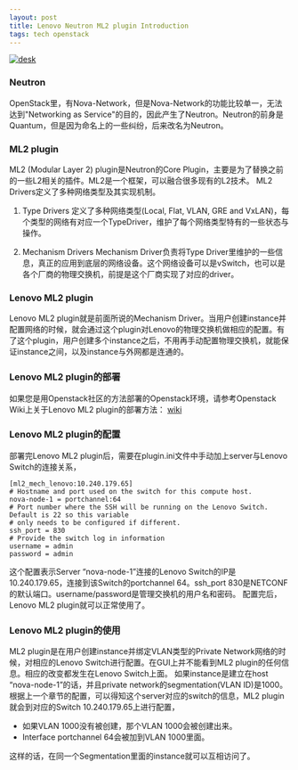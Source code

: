 ```yaml
---
layout: post
title: Lenovo Neutron ML2 plugin Introduction
tags: tech openstack
---
```


<p><a href="https://raw.githubusercontent.com/yuanli-cn/me/gh-pages/assets/images/Lenovo_openstack_driver.gif" target="_blank"><img src="https://raw.githubusercontent.com/yuanli-cn/me/gh-pages/assets/images/Lenovo_openstack_driver.gif" alt="desk" style="max-width:100%;"></a></p>

### Neutron

OpenStack里，有Nova-Network，但是Nova-Network的功能比较单一，无法达到"Networking as Service"的目的，因此产生了Neutron。Neutron的前身是Quantum，但是因为命名上的一些纠纷，后来改名为Neutron。

### ML2 plugin

ML2 (Modular Layer 2) plugin是Neutron的Core Plugin，主要是为了替换之前的一些L2相关的插件。ML2是一个框架，可以融合很多现有的L2技术。
ML2 Drivers定义了多种网络类型及其实现机制。

 1. Type Drivers
定义了多种网络类型(Local, Flat, VLAN, GRE and VxLAN)，每个类型的网络有对应一个TypeDriver，维护了每个网络类型特有的一些状态与操作。

 2. Mechanism Drivers
 Mechanism Driver负责将Type Driver里维护的一些信息，真正的应用到底层的网络设备。这个网络设备可以是vSwitch，也可以是各个厂商的物理交换机，前提是这个厂商实现了对应的driver。
 
### Lenovo ML2 plugin

Lenovo ML2 plugin就是前面所说的Mechanism Driver。当用户创建instance并配置网络的时候，就会通过这个plugin对Lenovo的物理交换机做相应的配置。有了这个plugin，用户创建多个instance之后，不用再手动配置物理交换机，就能保证instance之间，以及instance与外网都是连通的。

### Lenovo ML2 plugin的部署
如果您是用Openstack社区的方法部署的Openstack环境，请参考Openstack Wiki上关于Lenovo ML2 plugin的部署方法：
[wiki](https://wiki.openstack.org/wiki/Neutron/ML2/LenovoML2Mechanism)

### Lenovo ML2 plugin的配置

部署完Lenovo ML2 plugin后，需要在plugin.ini文件中手动加上server与Lenovo Switch的连接关系，

    [ml2_mech_lenovo:10.240.179.65]
    # Hostname and port used on the switch for this compute host.
    nova-node-1 = portchannel:64
    # Port number where the SSH will be running on the Lenovo Switch. Default is 22 so this variable
    # only needs to be configured if different.
    ssh_port = 830
    # Provide the switch log in information
    username = admin
    password = admin

这个配置表示Server “nova-node-1”连接的Lenovo Switch的IP是10.240.179.65，连接到该Switch的portchannel 64。ssh_port 830是NETCONF的默认端口。username/password是管理交换机的用户名和密码。
配置完后，Lenovo ML2 plugin就可以正常使用了。

### Lenovo ML2 plugin的使用

ML2 plugin是在用户创建instance并绑定VLAN类型的Private Network网络的时候，对相应的Lenovo Switch进行配置。在GUI上并不能看到ML2 plugin的任何信息。相应的改变都发生在Lenovo Switch上面。
如果instance是建立在host “nova-node-1”的话，并且private network的segmentation(VLAN ID)是1000。
根据上一个章节的配置，可以得知这个server对应的switch的信息，ML2 plugin就会到对应的Switch 10.240.179.65上进行配置，

 - 如果VLAN 1000没有被创建，那个VLAN 1000会被创建出来。
 - Interface portchannel 64会被加到VLAN 1000里面。

这样的话，在同一个Segmentation里面的instance就可以互相访问了。

